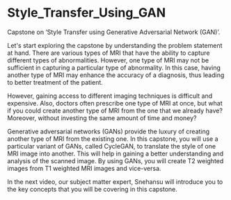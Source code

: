 # Style_Transfer_Using_GAN
Capstone on ‘Style Transfer using Generative Adversarial Network (GAN)’.

 

Let's start exploring the capstone by understanding the problem statement at hand. There are various types of MRI that have the ability to capture different types of abnormalities. However, one type of MRI may not be sufficient in capturing a particular type of abnormality. In this case, having another type of MRI may enhance the accuracy of a diagnosis, thus leading to better treatment of the patient.

 

However, gaining access to different imaging techniques is difficult and expensive. Also, doctors often prescribe one type of MRI at once, but what if you could create another type of MRI from the one that we already have? Moreover, without investing the same amount of time and money?

 

Generative adversarial networks (GANs) provide the luxury of creating another type of MRI from the existing one. In this capstone, you will use a particular variant of GANs, called CycleGAN, to translate the style of one MRI image into another. This will help in gaining a better understanding and analysis of the scanned image. By using GANs, you will create T2 weighted images from T1 weighted MRI images and vice-versa.

 

In the next video, our subject matter expert, Snehansu will introduce you to the key concepts that you will be covering in this capstone.
